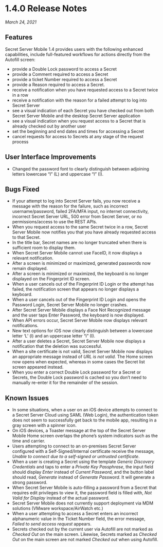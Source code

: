 [title]: # (1.4.0 Release)
[tags]: # (release notes)
[priority]: # (10997)
# 1.4.0 Release Notes


_March 24, 2021_

## Features

Secret Server Mobile 1.4 provides users with the following enhanced capabilities, include full-featured workflows for actions directly from the Autofill screen:

* provide a Double Lock password to access a Secret
* provide a Comment required to access a Secret
* provide a ticket Number required to access a Secret
* provide a Reason required to access a Secret.
* receive a notification when you have requested access to a Secret twice in a row
* receive a notification with the reason for a failed attempt to log into Secret Server 
* see a visual indication of each Secret you have checked out from both Secret Server Mobile and the desktop Secret Server application 
* see a visual indication when you request access to a Secret that is already checked out by another user 
* set the beginning and end dates and times for accessing a Secret
* cancel requests for access to Secrets at any stage of the request process

## User Interface Improvements

* Changed the password font to clearly distinguish between adjoining letters lowercase “l” (L) and uppercase “I” (I).

## Bugs Fixed

* If your attempt to log into Secret Server fails, you now receive a message with the reason for the failure, such as incorrect username/password, failed 2FA/MFA input, no internet connectivity, incorrect Secret Server URL, 500 error from Secret Server, or no permissions/access to use the REST APIs.
* When you request access to the same Secret twice in a row, Secret Server Mobile now notifies you that you have already requested access to that Secret.  
* In the title bar, Secret names are no longer truncated when there is sufficient room to display them.
* When Secret Server Mobile cannot use FaceID, it now displays a relevant notification.
* After a screen is minimized or maximized, generated passwords now remain displayed.
* After a screen is minimized or maximized, the keyboard is no longer displayed on the Fingerprint ID screen.
* When a user cancels out of the Fingerprint ID Login or the attempt has failed, the notification screen that appears no longer displays a keyboard.
* When a user cancels out of the Fingerprint ID Login and opens the Password Login, Secret Server Mobile no longer crashes. 
* After Secret Server Mobile displays a Face Not Recognized message and the user taps Enter Password, the keyboard is now displayed. 
* When API errors occur, Secret Server Mobile now displays relevant notifications.
* New text options for iOS now clearly distinguish between a lowercase letter ‘L’ (l) and an uppercase letter “i” (I). 
* After a user deletes a Secret, Secret Server Mobile now displays a notification that the deletion was successful.
* When a site certificate is not valid, Secret Server Mobile now displays an appropriate message instead of *URL is not valid.* The Home screen now opens when expected, whereas in some cases the Secret list screen appeared instead. 
* When you enter a correct Double Lock password for a Secret or Secrets, the Double Lock password is cached so you don’t need to manually re-enter it for the remainder of the session.

## Known Issues

* In some situations, when a user on an iOS device attempts to connect to a Secret Server Cloud using SAML (Web Login), the authentication token does not seem to successfully get back to the mobile app, resulting in a gray screen with a spinner icon.
* On iOS devices, a Toaster message at the top of the Secret Server Mobile Home screen overlaps the phone’s system indicators such as the time and carrier.
* Users attempting to connect to an on-premises Secret Server configured with a Self-Signed/Internal certificate receive the message, *Unable to connect due to a self-signed or untrusted certificate*.
* When a user is creating a Secret using the template *Generic Discovery Credentials* and taps to enter a *Private Key Passphrase*, the input field should display *Enter* instead of *Current Password*, and the button label should read, *Generate* instead of *Generate Password*. It will generate a strong password.
* When Secret Server Mobile is auto-filling a password from a Secret that requires edit privileges to view it, the password field is filled with, *Not Valid for Display* instead of the actual password.
* Secret Server Mobile does not currently support deployment via MDM solutions (VMware workspace/AirWatch etc.)
* When a user attempting to access a Secret enters an incorrect alphanumeric value in the Ticket Number field, the error message, *Failed to send access request* appears.
* Secrets checked out by the current user via Autofill are not marked as *Checked Out* on the main screen. Likewise, Secrets marked as *Checked Out* on the main screen are not marked *Checked out* when using Autofill.
